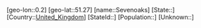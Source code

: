 ﻿---
location: [51.27,0.2]
type: City
tags:
- geo/City


SpocWebEntityId: 34223
isDeleted: false
confidential: public

---
[geo-lon::0.2]
[geo-lat::51.27]
[name::Sevenoaks]
[State::]
[Country::[United_Kingdom](geo/Continent/Europe/United_Kingdom.md)]
[StateId::]
[Population::]
[Unknown::]

